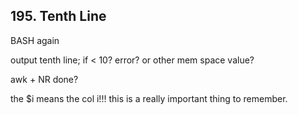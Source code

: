 ## 195. Tenth Line

BASH again

output tenth line; if < 10? error? or other mem space value?

awk + NR done?

the $i means the col i!!! this is a really important  thing to remember. 